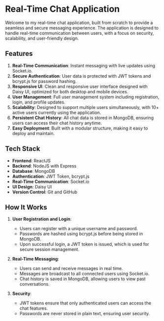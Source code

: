 # Real-Time Chat Application

Welcome to my real-time chat application, built from scratch to provide a seamless and secure messaging experience. The application is designed to handle real-time communication between users, with a focus on security, scalability, and user-friendly design.

## Features

1. **Real-Time Communication**: Instant messaging with live updates using Socket.io.
2. **Secure Authentication**: User data is protected with JWT tokens and bcrypt.js for password hashing.
3. **Responsive UI**: Clean and responsive user interface designed with Daisy UI, optimized for both desktop and mobile devices.
4. **User Management**: Full user management system including registration, login, and profile updates.
5. **Scalability**: Designed to support multiple users simultaneously, with 10+ active users currently using the application.
6. **Persistent Chat History**: All chat data is stored in MongoDB, ensuring users can access their chat history anytime.
7. **Easy Deployment**: Built with a modular structure, making it easy to deploy and maintain.

## Tech Stack

- **Frontend**: ReactJS
- **Backend**: NodeJS with Express
- **Database**: MongoDB
- **Authentication**: JWT Token, bcrypt.js
- **Real-Time Communication**: Socket.io
- **UI Design**: Daisy UI
- **Version Control**: Git and GitHub

## How It Works

1. **User Registration and Login**: 
   - Users can register with a unique username and password.
   - Passwords are hashed using bcrypt.js before being stored in MongoDB.
   - Upon successful login, a JWT token is issued, which is used for secure session management.

2. **Real-Time Messaging**: 
   - Users can send and receive messages in real time.
   - Messages are broadcast to all connected users using Socket.io.
   - Chat history is saved in MongoDB, allowing users to view past conversations.

3. **Security**:
   - JWT tokens ensure that only authenticated users can access the chat features.
   - Passwords are never stored in plain text, ensuring user security.
